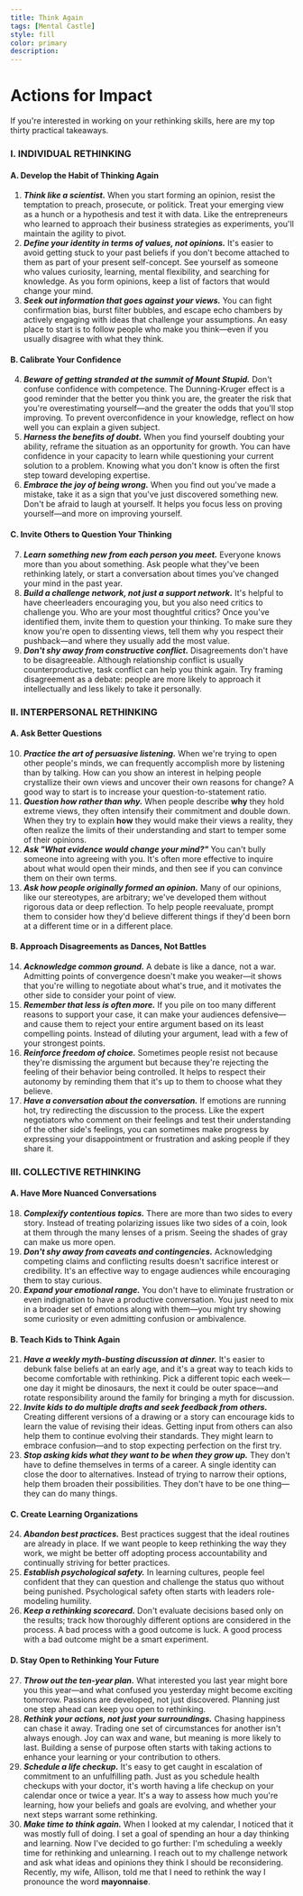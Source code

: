 ```yaml
---
title: Think Again
tags: [Mental Castle]
style: fill
color: primary
description: 
---
```


# Actions for Impact

If you're interested in working on your rethinking skills, here are my top thirty practical takeaways.

### I. INDIVIDUAL RETHINKING

#### A. Develop the Habit of Thinking Again

1. **_Think like a scientist._** When you start forming an opinion, resist the temptation to preach, prosecute, or politick. Treat your emerging view as a hunch or a hypothesis and test it with data. Like the entrepreneurs who learned to approach their business strategies as experiments, you'll maintain the agility to pivot.
2. **_Define your identity in terms of values, not opinions._** It's easier to avoid getting stuck to your past beliefs if you don't become attached to them as part of your present self-concept. See yourself as someone who values curiosity, learning, mental flexibility, and searching for knowledge. As you form opinions, keep a list of factors that would change your mind.
3. **_Seek out information that goes against your views._** You can fight confirmation bias, burst filter bubbles, and escape echo chambers by actively engaging with ideas that challenge your assumptions. An easy place to start is to follow people who make you think—even if you usually disagree with what they think.

#### B. Calibrate Your Confidence

4. **_Beware of getting stranded at the summit of Mount Stupid._** Don't confuse confidence with competence. The Dunning-Kruger effect is a good reminder that the better you think you are, the greater the risk that you're overestimating yourself—and the greater the odds that you'll stop improving. To prevent overconfidence in your knowledge, reflect on how well you can explain a given subject.
5. **_Harness the benefits of doubt._** When you find yourself doubting your ability, reframe the situation as an opportunity for growth. You can have confidence in your capacity to learn while questioning your current solution to a problem. Knowing what you don't know is often the first step toward developing expertise.
6. **_Embrace the joy of being wrong._** When you find out you've made a mistake, take it as a sign that you've just discovered something new. Don't be afraid to laugh at yourself. It helps you focus less on proving yourself—and more on improving yourself.

#### C. Invite Others to Question Your Thinking

7. **_Learn something new from each person you meet._** Everyone knows more than you about something. Ask people what they've been rethinking lately, or start a conversation about times you've changed your mind in the past year.
8. **_Build a challenge network, not just a support network._** It's helpful to have cheerleaders encouraging you, but you also need critics to challenge you. Who are your most thoughtful critics? Once you've identified them, invite them to question your thinking. To make sure they know you're open to dissenting views, tell them why you respect their pushback—and where they usually add the most value.
9. **_Don't shy away from constructive conflict._** Disagreements don't have to be disagreeable. Although relationship conflict is usually counterproductive, task conflict can help you think again. Try framing disagreement as a debate: people are more likely to approach it intellectually and less likely to take it personally.

### II. INTERPERSONAL RETHINKING

#### A. Ask Better Questions

10. **_Practice the art of persuasive listening._** When we're trying to open other people's minds, we can frequently accomplish more by listening than by talking. How can you show an interest in helping people crystallize their own views and uncover their own reasons for change? A good way to start is to increase your question-to-statement ratio.
11. **_Question how rather than why._** When people describe **why** they hold extreme views, they often intensify their commitment and double down. When they try to explain **how** they would make their views a reality, they often realize the limits of their understanding and start to temper some of their opinions.
12. **_Ask "What evidence would change your mind?"_** You can't bully someone into agreeing with you. It's often more effective to inquire about what would open their minds, and then see if you can convince them on their own terms.
13. **_Ask how people originally formed an opinion._** Many of our opinions, like our stereotypes, are arbitrary; we've developed them without rigorous data or deep reflection. To help people reevaluate, prompt them to consider how they'd believe different things if they'd been born at a different time or in a different place.

#### B. Approach Disagreements as Dances, Not Battles

14. **_Acknowledge common ground._** A debate is like a dance, not a war. Admitting points of convergence doesn't make you weaker—it shows that you're willing to negotiate about what's true, and it motivates the other side to consider your point of view.
15. **_Remember that less is often more._** If you pile on too many different reasons to support your case, it can make your audiences defensive—and cause them to reject your entire argument based on its least compelling points. Instead of diluting your argument, lead with a few of your strongest points.
16. **_Reinforce freedom of choice._** Sometimes people resist not because they're dismissing the argument but because they're rejecting the feeling of their behavior being controlled. It helps to respect their autonomy by reminding them that it's up to them to choose what they believe.
17. **_Have a conversation about the conversation._** If emotions are running hot, try redirecting the discussion to the process. Like the expert negotiators who comment on their feelings and test their understanding of the other side's feelings, you can sometimes make progress by expressing your disappointment or frustration and asking people if they share it.

### III. COLLECTIVE RETHINKING

#### A. Have More Nuanced Conversations

18. **_Complexify contentious topics._** There are more than two sides to every story. Instead of treating polarizing issues like two sides of a coin, look at them through the many lenses of a prism. Seeing the shades of gray can make us more open.
19. **_Don't shy away from caveats and contingencies._** Acknowledging competing claims and conflicting results doesn't sacrifice interest or credibility. It's an effective way to engage audiences while encouraging them to stay curious.
20. **_Expand your emotional range._** You don't have to eliminate frustration or even indignation to have a productive conversation. You just need to mix in a broader set of emotions along with them—you might try showing some curiosity or even admitting confusion or ambivalence.

#### B. Teach Kids to Think Again

21. **_Have a weekly myth-busting discussion at dinner._** It's easier to debunk false beliefs at an early age, and it's a great way to teach kids to become comfortable with rethinking. Pick a different topic each week—one day it might be dinosaurs, the next it could be outer space—and rotate responsibility around the family for bringing a myth for discussion.
22. **_Invite kids to do multiple drafts and seek feedback from others._** Creating different versions of a drawing or a story can encourage kids to learn the value of revising their ideas. Getting input from others can also help them to continue evolving their standards. They might learn to embrace confusion—and to stop expecting perfection on the first try.
23. **_Stop asking kids what they want to be when they grow up._** They don't have to define themselves in terms of a career. A single identity can close the door to alternatives. Instead of trying to narrow their options, help them broaden their possibilities. They don't have to be one thing—they can do many things.

#### C. Create Learning Organizations

24. **_Abandon best practices._** Best practices suggest that the ideal routines are already in place. If we want people to keep rethinking the way they work, we might be better off adopting process accountability and continually striving for better practices.
25. **_Establish psychological safety._** In learning cultures, people feel confident that they can question and challenge the status quo without being punished. Psychological safety often starts with leaders role-modeling humility.
26. **_Keep a rethinking scorecard._** Don't evaluate decisions based only on the results; track how thoroughly different options are considered in the process. A bad process with a good outcome is luck. A good process with a bad outcome might be a smart experiment.

#### D. Stay Open to Rethinking Your Future

27. **_Throw out the ten-year plan._** What interested you last year might bore you this year—and what confused you yesterday might become exciting tomorrow. Passions are developed, not just discovered. Planning just one step ahead can keep you open to rethinking.
28. **_Rethink your actions, not just your surroundings._** Chasing happiness can chase it away. Trading one set of circumstances for another isn't always enough. Joy can wax and wane, but meaning is more likely to last. Building a sense of purpose often starts with taking actions to enhance your learning or your contribution to others.
29. **_Schedule a life checkup._** It's easy to get caught in escalation of commitment to an unfulfilling path. Just as you schedule health checkups with your doctor, it's worth having a life checkup on your calendar once or twice a year. It's a way to assess how much you're learning, how your beliefs and goals are evolving, and whether your next steps warrant some rethinking.
30. **_Make time to think again._** When I looked at my calendar, I noticed that it was mostly full of doing. I set a goal of spending an hour a day thinking and learning. Now I've decided to go further: I'm scheduling a weekly time for rethinking and unlearning. I reach out to my challenge network and ask what ideas and opinions they think I should be reconsidering. Recently, my wife, Allison, told me that I need to rethink the way I pronounce the word **mayonnaise**.